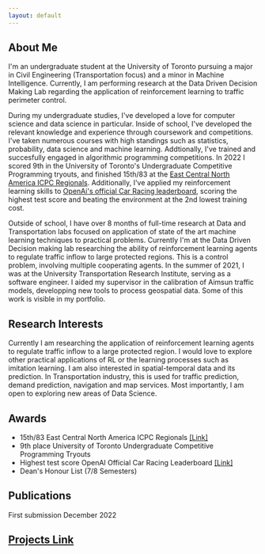 ```yaml
---
layout: default
---
```

## About Me

I'm an undergraduate student at the University of Toronto pursuing a major in Civil Engineering (Transportation focus) and a minor in Machine Intelligence. Currently, I am performing research at the Data Driven Decision Making Lab regarding the application of reinforcement learning to traffic perimeter control.

During my undergraduate studies, I've developed a love for computer science and data science in particular. Inside of school, I've developed the relevant knowledge and experience through coursework and competitions. I've taken numerous courses with high standings such as statistics, probability, data science and machine learning. Addtionally, I've trained and succesfully engaged in algorithmic programming competitions. In 2022 I scored 9th in the University of Toronto's Undergraduate Competitive Programming tryouts, and finished 15th/83 at the [East Central North America ICPC Regionals](https://icpc.global/regionals/finder/East-Central-NA-2021/standings). Additionally, I've applied my reinforcement learning skills to [OpenAi's official Car Racing leaderboard](https://github.com/openai/gym/wiki/Leaderboard), scoring the highest test score and beating the environment at the 2nd lowest training cost.

Outside of school, I have over 8 months of full-time research at Data and Transportation labs focused on application of state of the art machine learning techniques to practical problems. Currently I'm at the Data Driven Decision making lab researching the ability of reinforcement learning agents to regulate traffic inflow to large protected regions. This is a control problem, involving multiple cooperating agents. In the summer of 2021, I was at the University Transportation Research Institute, serving as a software engineer. I aided my supervisor in the calibration of Aimsun traffic models, developping new tools to process geospatial data. Some of this work is visible in my portfolio. 

## Research Interests
Currently I am researching the application of reinforcement learning agents to regulate traffic inflow to a large protected region. I would love to explore other practical applications of RL or the learning processes such as imitation learning. I am also interested in spatial-temporal data and its prediction. In Transportation industry, this is used for traffic prediction, demand prediction, navigation and map services. Most importantly, I am open to exploring new areas of Data Science.

## Awards
- 15th/83 East Central North America ICPC Regionals [[Link]](https://icpc.global/regionals/finder/East-Central-NA-2021/standings)
- 9th place University of Toronto Undergraduate Competitive Programming Tryouts
- Highest test score OpenAI Official Car Racing Leaderboard [[Link]](https://github.com/openai/gym/wiki/Leaderboard)
- Dean's Honour List (7/8 Semesters) 

## Publications

First submission December 2022

## [Projects Link](./projects.html)

&nbsp;

&nbsp;


